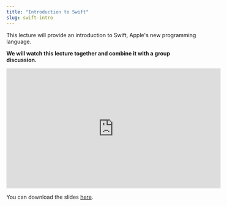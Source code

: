 ```yaml
---
title: "Introduction to Swift"
slug: swift-intro
---
```


This lecture will provide an introduction to Swift, Apple's new programming language.

**We will watch this lecture together and combine it with a group discussion.**

<iframe width="560" height="315" src="https://www.youtube.com/embed/bfPq7w9YFIE" frameborder="0" allowfullscreen></iframe>

You can download the slides [here](https://s3.amazonaws.com/mgwu-misc/SA2015/LectureSlides/Swift-Intro.pdf).